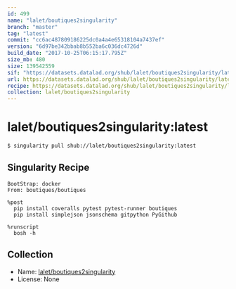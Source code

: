 ```yaml
---
id: 499
name: "lalet/boutiques2singularity"
branch: "master"
tag: "latest"
commit: "cc6ac487809186225dc0a4a4e65318104a7437ef"
version: "6d97be342bbab8b552ba6c036dc4726d"
build_date: "2017-10-25T06:15:17.795Z"
size_mb: 480
size: 139542559
sif: "https://datasets.datalad.org/shub/lalet/boutiques2singularity/latest/2017-10-25-cc6ac487-6d97be34/6d97be342bbab8b552ba6c036dc4726d.simg"
url: https://datasets.datalad.org/shub/lalet/boutiques2singularity/latest/2017-10-25-cc6ac487-6d97be34/
recipe: https://datasets.datalad.org/shub/lalet/boutiques2singularity/latest/2017-10-25-cc6ac487-6d97be34/Singularity
collection: lalet/boutiques2singularity
---
```


# lalet/boutiques2singularity:latest

```bash
$ singularity pull shub://lalet/boutiques2singularity:latest
```

## Singularity Recipe

```singularity
BootStrap: docker
From: boutiques/boutiques

%post
  pip install coveralls pytest pytest-runner boutiques
  pip install simplejson jsonschema gitpython PyGithub

%runscript
  bosh -h
```

## Collection

 - Name: [lalet/boutiques2singularity](https://github.com/lalet/boutiques2singularity)
 - License: None

